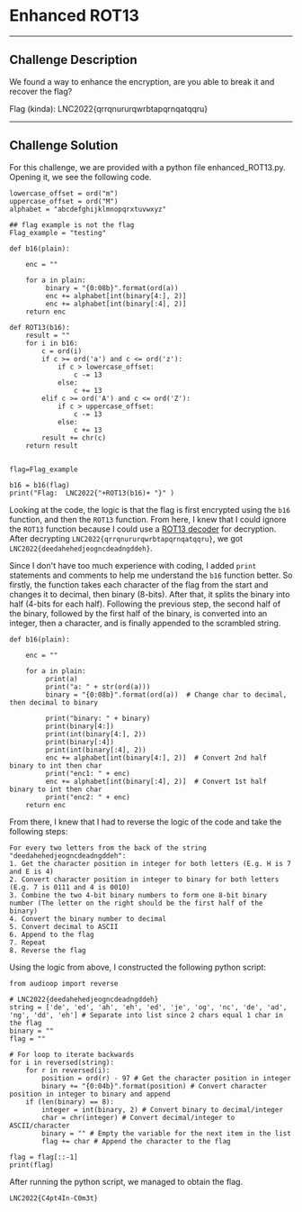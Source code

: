 # Enhanced ROT13

---

## Challenge Description 
We found a way to enhance the encryption, are you able to break it and recover the flag?

Flag (kinda): LNC2022{qrrqnururqwrbtapqrnqatqqru}

---

## Challenge Solution
For this challenge, we are provided with a python file enhanced_ROT13.py. Opening it, we see the following code.
```
lowercase_offset = ord("m") 
uppercase_offset = ord("M") 
alphabet = "abcdefghijklmnopqrxtuvwxyz"
 
## flag example is not the flag 
Flag_example = "testing" 
 
def b16(plain):  
 
    enc = ""  
 
    for a in plain:  
         binary = "{0:08b}".format(ord(a))  
         enc += alphabet[int(binary[4:], 2)]  
         enc += alphabet[int(binary[:4], 2)]  
    return enc  
 
def ROT13(b16):  
    result = ""  
    for i in b16:  
        c = ord(i)  
        if c >= ord('a') and c <= ord('z'):  
            if c > lowercase_offset:  
                c -= 13  
            else:  
                c += 13  
        elif c >= ord('A') and c <= ord('Z'):  
            if c > uppercase_offset:  
                c -= 13  
            else:  
                c += 13  
        result += chr(c)  
    return result  
 

flag=Flag_example 
 
b16 = b16(flag) 
print("Flag:  LNC2022{"+ROT13(b16)+ "}" )
```

Looking at the code, the logic is that the flag is first encrypted using the `b16` function, and then the `ROT13` function. From here, I knew that I could ignore the `ROT13` function because I could use a [ROT13 decoder](https://rot13.com/) for decryption. After decrypting `LNC2022{qrrqnururqwrbtapqrnqatqqru}`, we got `LNC2022{deedahehedjeogncdeadngddeh}`.

Since I don't have too much experience with coding, I added `print` statements and comments to help me understand the `b16` function better. So firstly, the function takes each character of the flag from the start and changes it to decimal, then binary (8-bits). After that, it splits the binary into half (4-bits for each half). Following the previous step, the second half of the binary, followed by the first half of the binary, is converted into an integer, then a character, and is finally appended to the scrambled string.
```
def b16(plain):  
 
    enc = ""  
 
    for a in plain:  
         print(a)
         print("a: " + str(ord(a)))
         binary = "{0:08b}".format(ord(a))  # Change char to decimal, then decimal to binary
         
         print("binary: " + binary)
         print(binary[4:])
         print(int(binary[4:], 2))
         print(binary[:4])
         print(int(binary[:4], 2))
         enc += alphabet[int(binary[4:], 2)]  # Convert 2nd half binary to int then char
         print("enc1: " + enc)
         enc += alphabet[int(binary[:4], 2)]  # Convert 1st half binary to int then char
         print("enc2: " + enc)
    return enc
```

From there, I knew that I had to reverse the logic of the code and take the following steps:
```
For every two letters from the back of the string "deedahehedjeogncdeadngddeh":
1. Get the character position in integer for both letters (E.g. H is 7 and E is 4)
2. Convert character position in integer to binary for both letters (E.g. 7 is 0111 and 4 is 0010)
3. Combine the two 4-bit binary numbers to form one 8-bit binary number (The letter on the right should be the first half of the binary)
4. Convert the binary number to decimal
5. Convert decimal to ASCII
6. Append to the flag
7. Repeat
8. Reverse the flag
```

Using the logic from above, I constructed the following python script:
```
from audioop import reverse

# LNC2022{deedahehedjeogncdeadngddeh}
string = ['de', 'ed', 'ah', 'eh', 'ed', 'je', 'og', 'nc', 'de', 'ad', 'ng', 'dd', 'eh'] # Separate into list since 2 chars equal 1 char in the flag
binary = ""
flag = ""

# For loop to iterate backwards
for i in reversed(string):
    for r in reversed(i):
        position = ord(r) - 97 # Get the character position in integer
        binary += "{0:04b}".format(position) # Convert character position in integer to binary and append
    if (len(binary) == 8):
        integer = int(binary, 2) # Convert binary to decimal/integer
        char = chr(integer) # Convert decimal/integer to ASCII/character
        binary = "" # Empty the variable for the next item in the list
        flag += char # Append the character to the flag

flag = flag[::-1]
print(flag) 
```

After running the python script, we managed to obtain the flag.
```
LNC2022{C4pt4In-C0m3t}
```